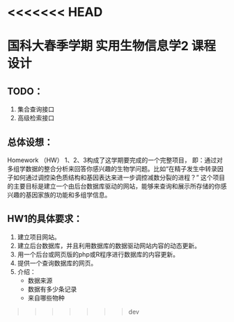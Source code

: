 <<<<<<< HEAD
=======
# 国科大春季学期 实用生物信息学2 课程设计

## TODO：

1. 集合查询接口
2. 高级检索接口

## 总体设想：
Homework （HW） 1、2、3构成了这学期要完成的一个完整项目， 即：通过对多组学数据的整合分析来回答你感兴趣的生物学问题。比如“在精子发生中转录因子如何通过调控染色质结构和基因表达来进一步调控减数分裂的进程？”
这个项目的主要目标是建立一个由后台数据库驱动的网站，能够来查询和展示所存储的你感兴趣的基因家族的功能和多组学信息。

## HW1的具体要求：
1. 建立项目网站。
2. 建立后台数据库，并且利用数据库的数据驱动网站内容的动态更新。
3. 用一个后台或网页版的php或R程序进行数据库的内容更新。
4. 提供一个查询数据库的网页。
5. 介绍：
    + 数据来源
    + 数据有多少条记录
    + 来自哪些物种

>>>>>>> dev


